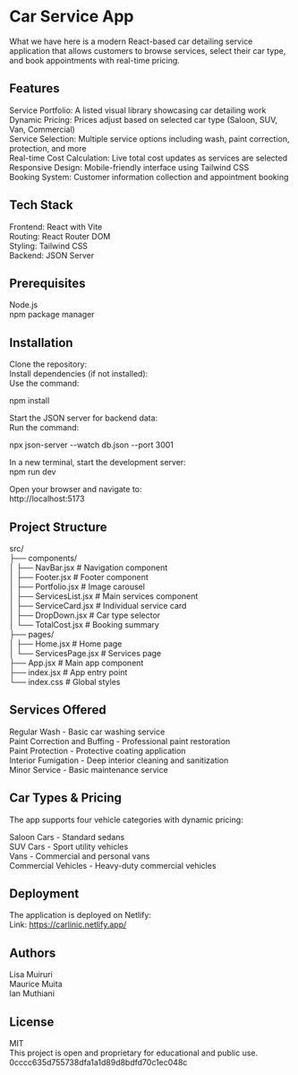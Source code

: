 
# Car Service App

What we have here is a modern React-based car detailing service application that allows customers to browse services, select their car type, and book appointments with real-time pricing.

## Features

Service Portfolio: A listed visual library showcasing car detailing work  
Dynamic Pricing: Prices adjust based on selected car type (Saloon, SUV, Van, Commercial)  
Service Selection: Multiple service options including wash, paint correction, protection, and more  
Real-time Cost Calculation: Live total cost updates as services are selected  
Responsive Design: Mobile-friendly interface using Tailwind CSS  
Booking System: Customer information collection and appointment booking

## Tech Stack

Frontend: React with Vite  
Routing: React Router DOM  
Styling: Tailwind CSS  
Backend: JSON Server

## Prerequisites

Node.js  
npm package manager

## Installation

Clone the repository:  
Install dependencies (if not installed):  
Use the command:

npm install

Start the JSON server for backend data:  
Run the command:

npx json-server --watch db.json --port 3001

In a new terminal, start the development server:  
npm run dev

Open your browser and navigate to:  
http://localhost:5173

## Project Structure

src/  
├── components/  
│   ├── NavBar.jsx          # Navigation component  
│   ├── Footer.jsx          # Footer component  
│   ├── Portfolio.jsx       # Image carousel  
│   ├── ServicesList.jsx    # Main services component  
│   ├── ServiceCard.jsx     # Individual service card  
│   ├── DropDown.jsx        # Car type selector  
│   └── TotalCost.jsx       # Booking summary  
├── pages/  
│   ├── Home.jsx            # Home page  
│   └── ServicesPage.jsx    # Services page  
├── App.jsx                 # Main app component  
├── index.jsx              # App entry point  
└── index.css              # Global styles

## Services Offered

Regular Wash - Basic car washing service  
Paint Correction and Buffing - Professional paint restoration  
Paint Protection - Protective coating application  
Interior Fumigation - Deep interior cleaning and sanitization  
Minor Service - Basic maintenance service

## Car Types & Pricing

The app supports four vehicle categories with dynamic pricing:

Saloon Cars - Standard sedans  
SUV Cars - Sport utility vehicles  
Vans - Commercial and personal vans  
Commercial Vehicles - Heavy-duty commercial vehicles

## Deployment

The application is deployed on Netlify:  
Link: https://carlinic.netlify.app/

## Authors

Lisa Muiruri  
Maurice Muita  
Ian Muthiani

## License

MIT  
This project is open and proprietary for educational and public use.
 0cccc635d755738dfa1a1d89d8bdfd70c1ec048c
